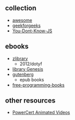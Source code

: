 


## collection
+ [awesome](https://link.zhihu.com/?target=https%3A//github.com/sindresorhus/awesome)
+ [geekforgeeks](https://www.geeksforgeeks.org/)
+ [You-Dont-Know-JS](https://github.com/getify/You-Dont-Know-JS)


## ebooks
+ [zlibrary](https://z-library.rs/)
    + 2012/dotyf
+ [library Genesis](https://libgen.is/)
+ [gutenberg](https://www.gutenberg.org/)
    + epub books
+ [free-programming-books](https://github.com/EbookFoundation/free-programming-books)


## other resources
+ [PowerCert Animated Videos](https://www.youtube.com/c/PowerCertAnimatedVideos)